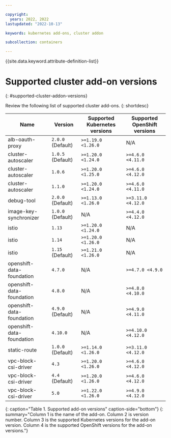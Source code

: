 ```yaml
---

copyright: 
  years: 2022, 2022
lastupdated: "2022-10-13"

keywords: kubernetes add-ons, cluster addon

subcollection: containers

---
```


{{site.data.keyword.attribute-definition-list}}

# Supported cluster add-on versions
{: #supported-cluster-addon-versions}

Review the following list of supported cluster add-ons.
{: shortdesc}

| Name | Version | Supported Kubernetes versions | Supported OpenShift versions |
| --- | --- | --- | --- |
| alb-oauth-proxy | `2.0.0` (Default) | `>=1.19.0 <1.26.0` |  N/A  |
| cluster-autoscaler | `1.0.5` (Default) | `>=1.20.0 <1.24.0` | `>=4.6.0 <4.11.0` |
| cluster-autoscaler | `1.0.6`  | `>=1.20.0 <1.25.0` | `>=4.6.0 <4.12.0` |
| cluster-autoscaler | `1.1.0`  | `>=1.20.0 <1.24.0` | `>=4.6.0 <4.11.0` |
| debug-tool | `2.0.0` (Default) | `>=1.13.0 <1.26.0` | `>=3.11.0 <4.12.0` |
| image-key-synchronizer | `1.0.0` (Default) |  N/A  | `>=4.4.0 <4.12.0` |
| istio | `1.13`  | `>=1.20.0 <1.24.0` |  N/A  |
| istio | `1.14`  | `>=1.20.0 <1.26.0` |  N/A  |
| istio | `1.15` (Default) | `>=1.21.0 <1.26.0` |  N/A  |
| openshift-data-foundation | `4.7.0`  |  N/A  | `>=4.7.0 <4.9.0` |
| openshift-data-foundation | `4.8.0`  |  N/A  | `>=4.8.0 <4.10.0` |
| openshift-data-foundation | `4.9.0` (Default) |  N/A  | `>=4.9.0 <4.11.0` |
| openshift-data-foundation | `4.10.0`  |  N/A  | `>=4.10.0 <4.12.0` |
| static-route | `1.0.0` (Default) | `>=1.14.0 <1.26.0` | `>=3.11.0 <4.12.0` |
| vpc-block-csi-driver | `4.3`  | `>=1.20.0 <1.26.0` | `>=4.6.0 <4.12.0` |
| vpc-block-csi-driver | `4.4` (Default) | `>=1.20.0 <1.26.0` | `>=4.6.0 <4.12.0` |
| vpc-block-csi-driver | `5.0`  | `>=1.22.0 <1.26.0` | `>=4.9.0 <4.12.0` |
{: caption="Table 1. Supported add-on versions" caption-side="bottom"}
{: summary="Column 1 is the name of the add-on. Column 2 is version number. Column 3 is the supported Kubernetes versions for the add-on version. Column 4 is the supported OpenShift versions for the add-on versions."}


